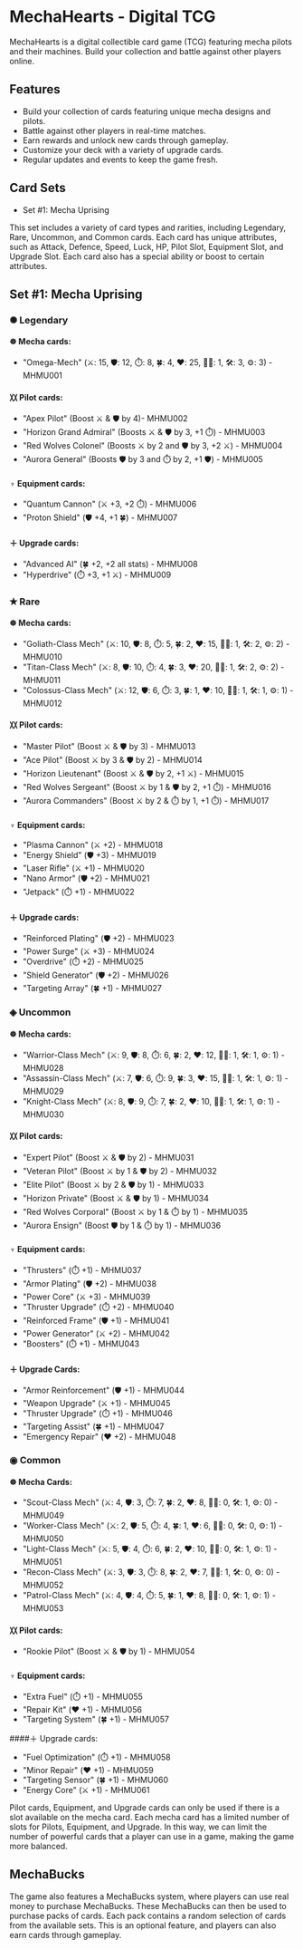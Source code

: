 # MechaHearts - Digital TCG

MechaHearts is a digital collectible card game (TCG) featuring mecha pilots and their machines. Build your collection and battle against other players online.

## Features
- Build your collection of cards featuring unique mecha designs and pilots.
- Battle against other players in real-time matches.
- Earn rewards and unlock new cards through gameplay.
- Customize your deck with a variety of upgrade cards.
- Regular updates and events to keep the game fresh.

## Card Sets
- Set #1: Mecha Uprising

This set includes a variety of card types and rarities, including Legendary, Rare, Uncommon, and Common cards. Each card has unique attributes, such as Attack, Defence, Speed, Luck, HP, Pilot Slot, Equipment Slot, and Upgrade Slot. Each card also has a special ability or boost to certain attributes.

## Set #1: Mecha Uprising
### ✺ Legendary 
#### ☸ Mecha cards:

- "Omega-Mech" (⚔️: 15, 🛡️: 12, ⏱️: 8, 🍀: 4, ❤️: 25, 👨‍✈️: 1, 🛠️: 3, ⚙️: 3) - MHMU001

#### 〷 Pilot cards:

- "Apex Pilot" (Boost ⚔️ & 🛡️ by 4)- MHMU002
- "Horizon Grand Admiral" (Boosts ⚔️ & 🛡️ by 3, +1 ⏱️) - MHMU003
- "Red Wolves Colonel" (Boosts ⚔️ by 2 and 🛡️ by 3, +2 ⚔️) - MHMU004
- "Aurora General" (Boosts 🛡️ by 3 and ⏱️ by 2, +1 🛡️) - MHMU005

#### ♆  Equipment cards:

- "Quantum Cannon" (⚔️ +3, +2 ⏱️) - MHMU006
- "Proton Shield" (🛡️ +4, +1 🍀) - MHMU007

#### ＋ Upgrade cards:

- "Advanced AI" (🍀 +2, +2 all stats) - MHMU008
- "Hyperdrive" (⏱️ +3, +1 ⚔️) - MHMU009

### ✭ Rare 
#### ☸ Mecha cards:

- "Goliath-Class Mech" (⚔️: 10, 🛡️: 8, ⏱️: 5, 🍀: 2, ❤️: 15, 👨‍✈️: 1, 🛠️: 2, ⚙️: 2) - MHMU010
- "Titan-Class Mech" (⚔️: 8, 🛡️: 10, ⏱️: 4, 🍀: 3, ❤️: 20, 👨‍✈️: 1, 🛠️: 2, ⚙️: 2) - MHMU011
- "Colossus-Class Mech" (⚔️: 12, 🛡️: 6, ⏱️: 3, 🍀: 1, ❤️: 10, 👨‍✈️: 1, 🛠️: 1, ⚙️: 1) - MHMU012

#### 〷 Pilot cards:

- "Master Pilot" (Boost ⚔️ & 🛡️ by 3) - MHMU013
- "Ace Pilot" (Boost ⚔️ by 3 & 🛡️ by 2) - MHMU014
- "Horizon Lieutenant" (Boost ⚔️ & 🛡️ by 2, +1 ⚔️) - MHMU015
- "Red Wolves Sergeant" (Boost ⚔️ by 1 & 🛡️ by 2, +1 ⏱️) - MHMU016
- "Aurora Commanders" (Boost ⚔️ by 2 & ⏱️ by 1, +1 ⏱️) - MHMU017

#### ♆ Equipment cards:

- "Plasma Cannon" (⚔️ +2) - MHMU018
- "Energy Shield" (🛡️ +3) - MHMU019
- "Laser Rifle" (⚔️ +1) - MHMU020
- "Nano Armor" (🛡️ +2) - MHMU021
- "Jetpack" (⏱️ +1) - MHMU022

#### ＋ Upgrade cards:

- "Reinforced Plating" (🛡️ +2) - MHMU023
- "Power Surge" (⚔️ +3) - MHMU024
- "Overdrive" (⏱️ +2) - MHMU025
- "Shield Generator" (🛡️ +2) - MHMU026
- "Targeting Array" (🍀 +1) - MHMU027

### ◈ Uncommon 
#### ☸ Mecha cards:

- "Warrior-Class Mech" (⚔️: 9, 🛡️: 8, ⏱️: 6, 🍀: 2, ❤️: 12, 👨‍✈️: 1, 🛠️: 1, ⚙️: 1) - MHMU028
- "Assassin-Class Mech" (⚔️: 7, 🛡️: 6, ⏱️: 9, 🍀: 3, ❤️: 15, 👨‍✈️: 1, 🛠️: 1, ⚙️: 1) - MHMU029
- "Knight-Class Mech" (⚔️: 8, 🛡️: 9, ⏱️: 7, 🍀: 2, ❤️: 10, 👨‍✈️: 1, 🛠️: 1, ⚙️: 1) - MHMU030

#### 〷 Pilot cards:

- "Expert Pilot" (Boost ⚔️ & 🛡️ by 2) - MHMU031
- "Veteran Pilot" (Boost ⚔️ by 1 & 🛡️ by 2) - MHMU032
- "Elite Pilot" (Boost ⚔️ by 2 & 🛡️ by 1) - MHMU033
- "Horizon Private" (Boost ⚔️ & 🛡️ by 1) - MHMU034
- "Red Wolves Corporal" (Boost ⚔️ by 1 & ⏱️ by 1) - MHMU035
- "Aurora Ensign" (Boost 🛡️ by 1 & ⏱️ by 1) - MHMU036

#### ♆ Equipment cards:

- "Thrusters" (⏱️ +1) - MHMU037
- "Armor Plating" (🛡️ +2) - MHMU038
- "Power Core" (⚔️ +3) - MHMU039
- "Thruster Upgrade" (⏱️ +2) - MHMU040
- "Reinforced Frame" (🛡️ +1) - MHMU041
- "Power Generator" (⚔️ +2) - MHMU042
- "Boosters" (⏱️ +1)  - MHMU043

#### ＋ Upgrade Cards:

- "Armor Reinforcement" (🛡️ +1) - MHMU044
- "Weapon Upgrade" (⚔️ +1) - MHMU045
- "Thruster Upgrade" (⏱️ +1) - MHMU046
- "Targeting Assist" (🍀 +1) - MHMU047
- "Emergency Repair" (❤️ +2) - MHMU048

### ◉ Common 
#### ☸ Mecha Cards:

- "Scout-Class Mech" (⚔️: 4, 🛡️: 3, ⏱️: 7, 🍀: 2, ❤️: 8, 👨‍✈️: 0, 🛠️: 1, ⚙️: 0) - MHMU049
- "Worker-Class Mech" (⚔️: 2, 🛡️: 5, ⏱️: 4, 🍀: 1, ❤️: 6, 👨‍✈️: 0, 🛠️: 0, ⚙️: 1) - MHMU050
- "Light-Class Mech" (⚔️: 5, 🛡️: 4, ⏱️: 6, 🍀: 2, ❤️: 10, 👨‍✈️: 0, 🛠️: 1, ⚙️: 1) - MHMU051
- "Recon-Class Mech" (⚔️: 3, 🛡️: 3, ⏱️: 8, 🍀: 2, ❤️: 7, 👨‍✈️: 1, 🛠️: 0, ⚙️: 0) - MHMU052
- "Patrol-Class Mech" (⚔️: 4, 🛡️: 4, ⏱️: 5, 🍀: 1, ❤️: 8, 👨‍✈️: 0, 🛠️: 1, ⚙️: 1) - MHMU053

#### 〷 Pilot cards:

- "Rookie Pilot" (Boost ⚔️ & 🛡️ by 1) - MHMU054

#### ♆ Equipment cards:

- "Extra Fuel" (⏱️ +1) - MHMU055
- "Repair Kit" (❤️ +1) - MHMU056
- "Targeting System" (🍀 +1) - MHMU057

####＋ Upgrade cards:

- "Fuel Optimization" (⏱️ +1) - MHMU058
- "Minor Repair" (❤️ +1) - MHMU059
- "Targeting Sensor" (🍀 +1) - MHMU060
- "Energy Core" (⚔️ +1) - MHMU061

Pilot cards, Equipment, and Upgrade cards can only be used if there is a slot available on the mecha card. Each mecha card has a limited number of slots for Pilots, Equipment, and Upgrade. In this way, we can limit the number of powerful cards that a player can use in a game, making the game more balanced.

## MechaBucks

The game also features a MechaBucks system, where players can use real money to purchase MechaBucks. These MechaBucks can then be used to purchase packs of cards. Each pack contains a random selection of cards from the available sets. This is an optional feature, and players can also earn cards through gameplay.
